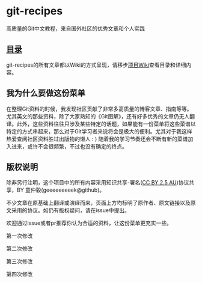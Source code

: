 # git-recipes

高质量的Git中文教程，来自国外社区的优秀文章和个人实践

## [目录](https://github.com/geeeeeeeeek/git-recipes/wiki/)

git-recipes的所有文章都以Wiki的方式呈现，请移步[项目Wiki](https://github.com/geeeeeeeeek/git-recipes/wiki/)查看目录和详细内容。

## 我为什么要做这份菜单

在整理Git资料的时候，我发现社区贡献了非常多高质量的博客文章、指南等等。尤其英文的那些资料，除了大家熟知的《Git图解》，还有好多优秀的文章仍无人翻译。此外，这些资料往往只涉及某些特定的话题，如果能有一份菜单将这些菜谱以特定的方式串起来，那么对于Git学习者来说将会是极大的便利。尤其对于我这样热爱查阅社区资料胜过出版物的懒人 : ) 随着我的学习节奏还会不断有新的菜谱加入进来，或许不会很频繁，不过也没有确定的终点。

## 版权说明

除非另行注明，这个项目中的所有内容采用知识共享-署名([CC BY 2.5 AU](http://creativecommons.org/licenses/by/2.5/au/deed.zh))协议共享，BY 童仲毅(geeeeeeeeek@github)。

不少文章在原基础上翻译或演绎而来，页面上方均标明了原作者、原文链接以及原文采用的协议。如仍有版权疑问，请在issue中提出。

欢迎通过issue或者pr推荐你认为合适的资料，让这份菜单更充实一些。



第一次修改

第二次修改

第三次修改

第四次修改